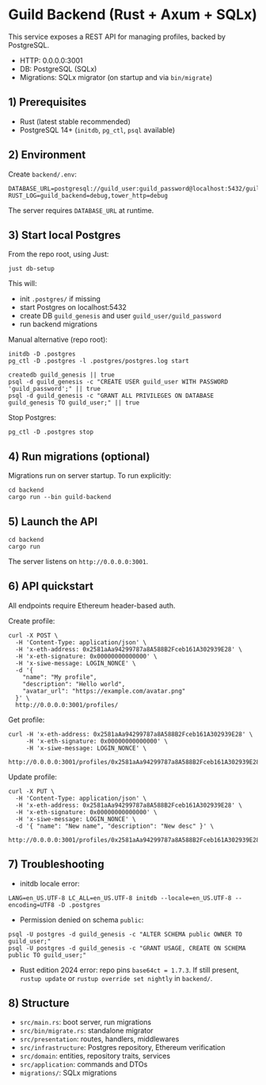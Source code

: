 # Guild Backend (Rust + Axum + SQLx)

This service exposes a REST API for managing profiles, backed by PostgreSQL.

- HTTP: 0.0.0.0:3001
- DB: PostgreSQL (SQLx)
- Migrations: SQLx migrator (on startup and via `bin/migrate`)

## 1) Prerequisites
- Rust (latest stable recommended)
- PostgreSQL 14+ (`initdb`, `pg_ctl`, `psql` available)

## 2) Environment
Create `backend/.env`:
```
DATABASE_URL=postgresql://guild_user:guild_password@localhost:5432/guild_genesis
RUST_LOG=guild_backend=debug,tower_http=debug
```
The server requires `DATABASE_URL` at runtime.

## 3) Start local Postgres
From the repo root, using Just:
```
just db-setup
```
This will:
- init `.postgres/` if missing
- start Postgres on localhost:5432
- create DB `guild_genesis` and user `guild_user/guild_password`
- run backend migrations

Manual alternative (repo root):
```
initdb -D .postgres
pg_ctl -D .postgres -l .postgres/postgres.log start

createdb guild_genesis || true
psql -d guild_genesis -c "CREATE USER guild_user WITH PASSWORD 'guild_password';" || true
psql -d guild_genesis -c "GRANT ALL PRIVILEGES ON DATABASE guild_genesis TO guild_user;" || true
```
Stop Postgres:
```
pg_ctl -D .postgres stop
```

## 4) Run migrations (optional)
Migrations run on server startup. To run explicitly:
```
cd backend
cargo run --bin guild-backend
```

## 5) Launch the API
```
cd backend
cargo run
```
The server listens on `http://0.0.0.0:3001`.

## 6) API quickstart
All endpoints require Ethereum header-based auth.

Create profile:
```
curl -X POST \
  -H 'Content-Type: application/json' \
  -H 'x-eth-address: 0x2581aAa94299787a8A588B2Fceb161A302939E28' \
  -H 'x-eth-signature: 0x00000000000000' \
  -H 'x-siwe-message: LOGIN_NONCE' \
  -d '{
    "name": "My profile",
    "description": "Hello world",
    "avatar_url": "https://example.com/avatar.png"
  }' \
  http://0.0.0.0:3001/profiles/
```
Get profile:
```
curl -H 'x-eth-address: 0x2581aAa94299787a8A588B2Fceb161A302939E28' \
     -H 'x-eth-signature: 0x00000000000000' \
     -H 'x-siwe-message: LOGIN_NONCE' \
     http://0.0.0.0:3001/profiles/0x2581aAa94299787a8A588B2Fceb161A302939E28
```
Update profile:
```
curl -X PUT \
  -H 'Content-Type: application/json' \
  -H 'x-eth-address: 0x2581aAa94299787a8A588B2Fceb161A302939E28' \
  -H 'x-eth-signature: 0x00000000000000' \
  -H 'x-siwe-message: LOGIN_NONCE' \
  -d '{ "name": "New name", "description": "New desc" }' \
  http://0.0.0.0:3001/profiles/0x2581aAa94299787a8A588B2Fceb161A302939E28
```

## 7) Troubleshooting
- initdb locale error:
```
LANG=en_US.UTF-8 LC_ALL=en_US.UTF-8 initdb --locale=en_US.UTF-8 --encoding=UTF8 -D .postgres
```
- Permission denied on schema `public`:
```
psql -U postgres -d guild_genesis -c "ALTER SCHEMA public OWNER TO guild_user;"
psql -U postgres -d guild_genesis -c "GRANT USAGE, CREATE ON SCHEMA public TO guild_user;"
```
- Rust edition 2024 error: repo pins `base64ct = 1.7.3`. If still present, `rustup update` or `rustup override set nightly` in `backend/`.

## 8) Structure
- `src/main.rs`: boot server, run migrations
- `src/bin/migrate.rs`: standalone migrator
- `src/presentation`: routes, handlers, middlewares
- `src/infrastructure`: Postgres repository, Ethereum verification
- `src/domain`: entities, repository traits, services
- `src/application`: commands and DTOs
- `migrations/`: SQLx migrations

